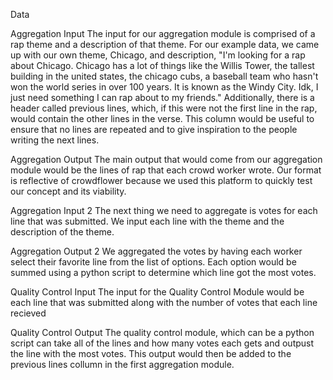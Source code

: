 Data

Aggregation Input
The input for our aggregation module is comprised of a rap theme and a description of that theme. For our 
example data, we came up with our own theme, Chicago, and description, "I'm looking for a rap about Chicago. 
Chicago has a lot of things like the Willis Tower, the tallest building in the united states, the chicago cubs, 
a baseball team who hasn't won the world series in over 100 years. It is known as the Windy City. Idk, I 
just need something I can rap about to my friends." Additionally, there is a header called previous lines, which, 
if this were not the first line in the rap, would contain the other lines in the verse. This column would be 
useful to ensure that no lines are repeated and to give inspiration to the people writing the next lines.

Aggregation Output
The main output that would come from our aggregation module would be the lines of rap that each crowd worker wrote.
Our format is reflective of crowdflower because we used this platform to quickly test our concept and its 
viability.

Aggregation Input 2
The next thing we need to aggregate is votes for each line that was submitted. We input each line with the theme 
and the description of the theme.

Aggregation Output 2
We aggregated the votes by having each worker select their favorite line from the list of options. Each option 
would be summed using a python script to determine which line got the most votes.


Quality Control Input
The input for the Quality Control Module would be each line that was submitted along with the number of votes that 
each line recieved

Quality Control Output
The quality control module, which can be a python script can take all of the lines and how many votes each gets and 
outpust the line with the most votes. This output would then be added to the previous lines collumn in the first 
aggregation module.
